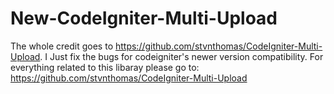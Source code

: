 # New-CodeIgniter-Multi-Upload
The whole credit goes to https://github.com/stvnthomas/CodeIgniter-Multi-Upload. I Just fix the bugs for codeigniter's newer version compatibility.
For everything related to this libaray please go to: https://github.com/stvnthomas/CodeIgniter-Multi-Upload
